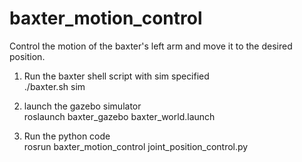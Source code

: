 # baxter_motion_control 
Control the motion of the baxter's left arm and move it to the desired position. 

1. Run the baxter shell script with sim specified <br/>
	./baxter.sh sim

2. launch the gazebo simulator <br/>
	roslaunch baxter_gazebo baxter_world.launch

3. Run the python code <br/>
	rosrun baxter_motion_control joint_position_control.py

